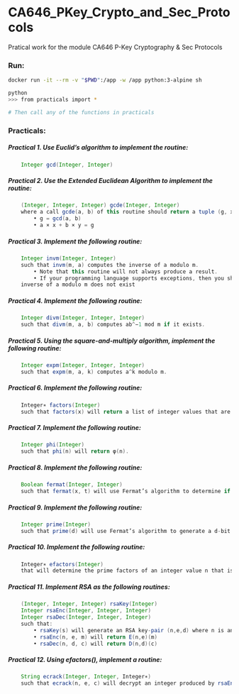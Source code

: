 # CA646_PKey_Crypto_and_Sec_Protocols
Pratical work for the module CA646 P-Key Cryptography & Sec Protocols


### Run:
```bash
docker run -it --rm -v "$PWD":/app -w /app python:3-alpine sh

python
>>> from practicals import *

# Then call any of the functions in practicals
```

### Practicals:

##### Practical 1. Use Euclid’s algorithm to implement the routine:

```java
    Integer gcd(Integer, Integer)
```

##### Practical 2. Use the Extended Euclidean Algorithm to implement the routine:

```java
    (Integer, Integer, Integer) gcde(Integer, Integer)
    where a call gcde(a, b) of this routine should return a tuple (g, x, y) of three integers such that:
    	• g = gcd(a, b)
    	• a × x + b × y = g
```

##### Practical 3. Implement the following routine:

```java
    Integer invm(Integer, Integer)
    such that invm(m, a) computes the inverse of a modulo m.
    	• Note that this routine will not always produce a result.
    	• If your programming language supports exceptions, then you should throw an exception if the
    inverse of a modulo m does not exist
```

##### Practical 4. Implement the following routine:

```java
    Integer divm(Integer, Integer, Integer)
    such that divm(m, a, b) computes ab^−1 mod m if it exists.
```

##### Practical 5. Using the square-and-multiply algorithm, implement the following routine:

```java
    Integer expm(Integer, Integer, Integer)
    such that expm(m, a, k) computes a^k modulo m.
```

##### Practical 6. Implement the following routine:

```java
    Integer∗ factors(Integer)
    such that factors(x) will return a list of integer values that are the factors of x. Note that if a prime p has a power e > 0 in the factorization of x, then p should appear e times in the result.
```

##### Practical 7. Implement the following routine:

```java
    Integer phi(Integer)
    such that phi(n) will return φ(n).
```

##### Practical 8. Implement the following routine:

```java
    Boolean fermat(Integer, Integer)
    such that fermat(x, t) will use Fermat’s algorithm to determine if x is prime
```

##### Practical 9. Implement the following routine:

```java
    Integer prime(Integer)
    such that prime(d) will use Fermat’s algorithm to generate a d-bit prime.
```

##### Practical 10. Implement the following routine:

```java
    Integer∗ efactors(Integer)
    that will determine the prime factors of an integer value n that is the product of two primes. This function should use a more efficient algorithm than trial division and should be capable of factoring numbers such as 709138557871512933443.
```

##### Practical 11. Implement RSA as the following routines:

```java
    (Integer, Integer, Integer) rsaKey(Integer)
    Integer rsaEnc(Integer, Integer, Integer)
    Integer rsaDec(Integer, Integer, Integer)
    such that:
    	• rsaKey(s) will generate an RSA key-pair (n,e,d) where n is an s-bit modulus
    	• rsaEnc(n, e, m) will return E(n,e)(m)
    	• rsaDec(n, d, c) will return D(n,d)(c)
```

##### Practical 12. Using efactors(), implement a routine:

```java
    String ecrack(Integer, Integer, Integer∗)
    such that ecrack(n, e, c) will decrypt an integer produced by rsaEnc() with the public key (n, e) without having access to the private exponent.
```
